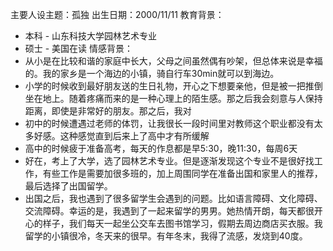 主要人设主题：孤独
出生日期：2000/11/11
教育背景：
* 本科 - 山东科技大学园林艺术专业
* 硕士 - 美国在读
情感背景：
* 从小是在比较和谐的家庭中长大，父母之间虽然偶有吵架，但总体来说是幸福的。我的家乡是一个海边的小镇，骑自行车30min就可以到海边。
* 小学的时候收到最好朋友送的生日礼物，开心之下想要亲他，但是被一把推倒坐在地上。随着疼痛而来的是一种心理上的陌生感。那之后我会刻意与人保持距离，即使是非常好的朋友。那之后，我对
* 初中的时候遭遇过老师的体罚，让我很长一段时间里对教师这个职业都没有太多好感。这种感觉直到后来上了高中才有所缓解
* 高中的时候疲于准备高考，每天的作息都是早5:30，晚11:30，每周6天
* 好在，考上了大学，选了园林艺术专业。但是逐渐发现这个专业不是很好找工作，有些工作是需要加很多班的，加上周围同学在准备出国和家里人的推荐，最后选择了出国留学。
* 出国之后，我也遇到了很多留学生会遇到的问题。比如语言障碍、文化障碍、交流障碍。幸运的是，我遇到了一起来留学的男男。她热情开朗，每天都很开心的样子，我们每天一起坐公交车去图书馆学习，假期去周边商店买衣服。我留学的小镇很冷，冬天来的很早。有年冬末，我得了流感，发烧到40度。
	 